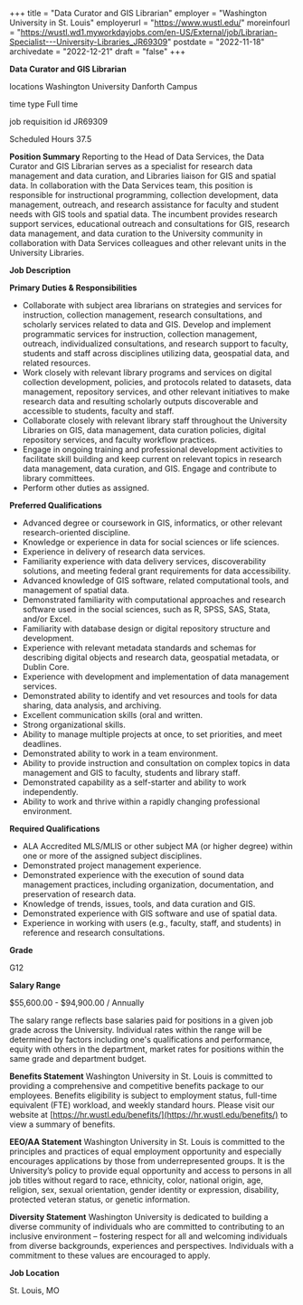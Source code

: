 +++
title = "Data Curator and GIS Librarian"
employer = "Washington University in St. Louis"
employerurl = "https://www.wustl.edu/"
moreinfourl = "https://wustl.wd1.myworkdayjobs.com/en-US/External/job/Librarian-Specialist---University-Libraries_JR69309"
postdate = "2022-11-18"
archivedate = "2022-12-21"
draft = "false"
+++

**Data Curator and GIS Librarian**

locations	Washington University Danforth Campus

time type	Full time

job requisition id	JR69309

Scheduled Hours	37.5

**Position Summary**
Reporting to the Head of Data Services, the Data Curator and GIS Librarian serves as a specialist for research data management and data curation, and Libraries liaison for GIS and spatial data. In collaboration with the Data Services team, this position is responsible for instructional programming, collection development, data management, outreach, and research assistance for faculty and student needs with GIS tools and spatial data. The incumbent provides research support services, educational outreach and consultations for GIS, research data management, and data curation to the University community in collaboration with Data Services colleagues and other relevant units in the University Libraries.

**Job Description**

**Primary Duties & Responsibilities**

- Collaborate with subject area librarians on strategies and services for instruction, collection management, research consultations, and scholarly services related to data and GIS. Develop and implement programmatic services for instruction, collection management, outreach, individualized consultations, and research support to faculty, students and staff across disciplines utilizing data, geospatial data, and related resources.
- Work closely with relevant library programs and services on digital collection development, policies, and protocols related to datasets, data management, repository services, and other relevant initiatives to make research data and resulting scholarly outputs discoverable and accessible to students, faculty and staff.
- Collaborate closely with relevant library staff throughout the University Libraries on GIS, data management, data curation policies, digital repository services, and faculty workflow practices.
- Engage in ongoing training and professional development activities to facilitate skill building and keep current on relevant topics in research data management, data curation, and GIS. Engage and contribute to library committees.
- Perform other duties as assigned.


**Preferred Qualifications**

- Advanced degree or coursework in GIS, informatics, or other relevant research-oriented discipline.
- Knowledge or experience in data for social sciences or life sciences.
- Experience in delivery of research data services.
- Familiarity experience with data delivery services, discoverability solutions, and meeting federal grant requirements for data accessibility.
- Advanced knowledge of GIS software, related computational tools, and management of spatial data.
- Demonstrated familiarity with computational approaches and research software used in the social sciences, such as R, SPSS, SAS, Stata, and/or Excel.
- Familiarity with database design or digital repository structure and development.
- Experience with relevant metadata standards and schemas for describing digital objects and research data, geospatial metadata, or Dublin Core.
- Experience with development and implementation of data management services.
- Demonstrated ability to identify and vet resources and tools for data sharing, data analysis, and archiving. 
- Excellent communication skills (oral and written.
- Strong organizational skills.
- Ability to manage multiple projects at once, to set priorities, and meet deadlines.
- Demonstrated ability to work in a team environment.
- Ability to provide instruction and consultation on complex topics in data management and GIS to faculty, students and library staff.
- Demonstrated capability as a self-starter and ability to work independently. 
- Ability to work and thrive within a rapidly changing professional environment. 

**Required Qualifications**

- ALA Accredited MLS/MLIS or other subject MA (or higher degree) within one or more of the assigned subject disciplines.
- Demonstrated project management experience.
- Demonstrated experience with the execution of sound data management practices, including organization, documentation, and preservation of research data.
- Knowledge of trends, issues, tools, and data curation  and GIS.
- Demonstrated experience with GIS software and use of spatial data.
- Experience in working with users (e.g., faculty, staff, and students) in reference and research consultations. 

**Grade**

G12

**Salary Range**

$55,600.00 - $94,900.00 / Annually

The salary range reflects base salaries paid for positions in a given job grade across the University. Individual rates within the range will be determined by factors including one's qualifications and performance, equity with others in the department, market rates for positions within the same grade and department budget.


**Benefits Statement**
Washington University in St. Louis is committed to providing a comprehensive and competitive benefits package to our employees. Benefits eligibility is subject to employment status, full-time equivalent (FTE) workload, and weekly standard hours. Please visit our website at [https://hr.wustl.edu/benefits/](https://hr.wustl.edu/benefits/)  to view a summary of benefits.

**EEO/AA Statement**
Washington University in St. Louis is committed to the principles and practices of equal employment opportunity and especially encourages applications by those from underrepresented groups. It is the University’s policy to provide equal opportunity and access to persons in all job titles without regard to race, ethnicity, color, national origin, age, religion, sex, sexual orientation, gender identity or expression, disability, protected veteran status, or genetic information.

**Diversity Statement**
Washington University is dedicated to building a diverse community of individuals who are committed to contributing to an inclusive environment – fostering respect for all and welcoming individuals from diverse backgrounds, experiences and perspectives. Individuals with a commitment to these values are encouraged to apply.

**Job Location**

St. Louis, MO
